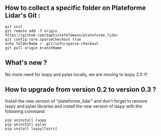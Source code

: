 ## How to collect a specific folder on Plateforme Lidar's Git :
```
git init
git remote add -f origin https://github.com/baptistefeldmann/plateforme_lidar
git config core.sparseCheckout true
echo folderName > .git/info/sparse-checkout
git pull origin branchName
```

## What's new ?
No more need for laspy and pylas locally, we are moving to laspy 2.0 !!!

## How to upgrade from version 0.2 to version 0.3 ?
Install the new version of "plateforme_lidar" and don't forget to remove laspy and pylas libraries and install the new version of laspy with the following command:
```
pip uninstall laspy
pip uninstall pylas
pip install laspy[lazrs]
```


